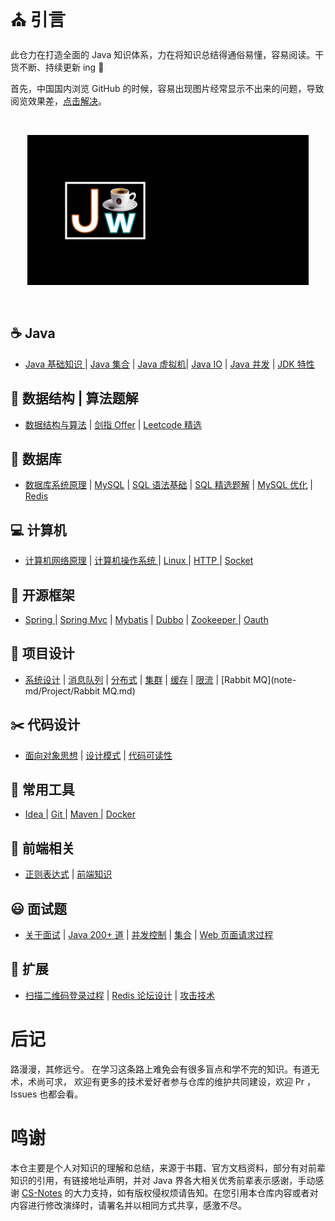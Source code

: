 # :church: 引言

此仓力在打造全面的 Java 知识体系，力在将知识总结得通俗易懂，容易阅读。干货不断、持续更新 ing  :hugs: 

首先，中国国内浏览 GitHub 的时候，容易出现图片经常显示不出来的问题，导致阅览效果差，[点击解决](https://github.com/Code-Jackwen/ZJW-Summary/blob/main/notes-md/Git/Git%20Hub%20%E5%9B%BE%E7%89%87%E6%98%BE%E7%A4%BA%E4%B8%8D%E5%87%BA%E6%9D%A5%E7%9A%84%E9%97%AE%E9%A2%98%E8%A7%A3%E5%86%B3.md)。

<br>

<div>
<p align="center">
    <a href="https://github.com/Code-Jackwen" target="_blank" rel="noopener noreferrer">
        <img src="https://github.com/Code-Jackwen/OtherPictures/blob/main/pic/5.jpg" alt="logo" width="450px" />
    </a>
</p>
</div>

<br>

## :coffee:  Java	

- [Java 基础知识 ](note-md/Java/Java%20基础.md) | [Java 集合](note-md/Java/Java%20容器.md) | [Java 虚拟机](note-md/Java%20虚拟机.md)| [Java IO](note-md/Java/Java%20IO.md) | [Java 并发](note-md/Java/Java%20并发.md) | [JDK 特性](note-md/Java/Jdk%20特性.md)



## 📝  数据结构 | 算法题解

- [数据结构与算法](note-md/Algorithm/数据结构%20-%20目录.md) | [剑指 Offer](To%20offer/剑指%20Offer%20-%20目录.md) | [Leetcode 精选](note-md/) 



## :date:  数据库 

- [数据库系统原理](note-md/Database/数据库系统原理.md) | [ MySQL](note-md/Database/MySQL.md) | [SQL 语法基础](note-md/Database/SQL%20语法.md) | [SQL 精选题解](note-md/) | [MySQL 优化](note-md/) | [Redis](note-md/Database/Redis.md) 



## :computer:  ​计算机

- [计算机网络原理](note-md/Computer/计算机网络%20-%20目录.md) | [计算机操作系统 ](note-md/Computer/计算机操作系统%20-%20目录.md)| [Linux ](note-md/Computer/Linux.md)| [HTTP ](note-md/Computer/HTTP.md) | [Socket ](note-md/Computer/Socket.md)



## :european_castle: 开源框架  

- [Spring ](note-md/Framework)| [Spring Mvc](note-md/Framework) | [Mybatis](note-md/Framework) | [Dubbo](note-md/Framework) | [Zookeeper ](note-md/Framework) | [Oauth](note-md/Framework)



## :straight_ruler:  项目设计   

- [系统设计](note-md/Project/系统设计基础.md) | [消息队列](note-md/Project/消息队列.md) | [ 分布式](note-md/Project/分布式.md) | [集群](note-md/Project/集群.md) | [缓存](note-md/Project/缓存.md) | [限流](note-md/Project/限流.md) | [Rabbit MQ](note-md/Project/Rabbit MQ.md)



## :scissors:  代码设计

-  [面向对象思想](note-md/Code/面向对象思想.md) | [设计模式](note-md/DesignPattern设计模式%20-%20目录.md) | [代码可读性](note-md/Code/代码可读性.md) 



## :wrench:  常用工具 

- [Idea ](note-md/Tools/IDEA.md)| [Git ](note-md/Tools/Git.md)| [Maven ](note-md/Tools/Maven.md)| [Docker](note-md/Tools/Docker.md)



## :strawberry:  ​前端相关

- [正则表达式](note-md/Front/正则表达式.md) | [前端知识](note-md/)



##  :smiley: 面试题

- [关于面试](note-md/Interview/关于面试.md) | [Java 200+ 道](note-md/Interview/Java%20200+%20道.md) | [并发控制](note-md/Interview/并发控制.md) | [集合](note-md/Interview/集合.md) | [Web 页面请求过程](note-md/Interview/Web%20页面请求过程.md)



## :game_die: 扩展

- [扫描二维码登录过程](notes-md/Extend/扫描二维码登录过程.md) | [Redis 论坛设计](notes-md/Extend/Redis%20论坛设计.md) | [攻击技术](notes-md/Extend/攻击技术.md) 





# 后记

路漫漫，其修远兮。 在学习这条路上难免会有很多盲点和学不完的知识。有道无术，术尚可求， 欢迎有更多的技术爱好者参与仓库的维护共同建设，欢迎 Pr ，Issues 也都会看。



# 鸣谢

本仓主要是个人对知识的理解和总结，来源于书籍、官方文档资料，部分有对前辈知识的引用，有链接地址声明，并对 Java 界各大相关优秀前辈表示感谢，手动感谢 [CS-Notes](https://github.com/CyC2018/CS-Notes) 的大力支持，如有版权侵权烦请告知。在您引用本仓库内容或者对内容进行修改演绎时，请署名并以相同方式共享，感激不尽。

